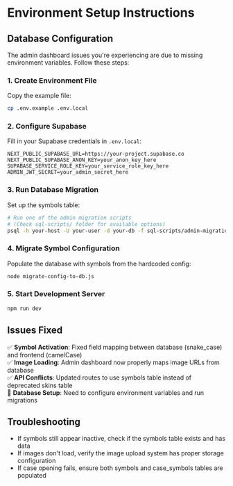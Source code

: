 # Environment Setup Instructions

## Database Configuration

The admin dashboard issues you're experiencing are due to missing environment variables. Follow these steps:

### 1. Create Environment File

Copy the example file:
```bash
cp .env.example .env.local
```

### 2. Configure Supabase

Fill in your Supabase credentials in `.env.local`:

```env
NEXT_PUBLIC_SUPABASE_URL=https://your-project.supabase.co
NEXT_PUBLIC_SUPABASE_ANON_KEY=your_anon_key_here
SUPABASE_SERVICE_ROLE_KEY=your_service_role_key_here
ADMIN_JWT_SECRET=your_admin_secret_here
```

### 3. Run Database Migration

Set up the symbols table:
```bash
# Run one of the admin migration scripts
# (Check sql-scripts/ folder for available options)
psql -h your-host -U your-user -d your-db -f sql-scripts/admin-migration-ultra-safe.sql
```

### 4. Migrate Symbol Configuration

Populate the database with symbols from the hardcoded config:
```bash
node migrate-config-to-db.js
```

### 5. Start Development Server

```bash
npm run dev
```

## Issues Fixed

✅ **Symbol Activation**: Fixed field mapping between database (snake_case) and frontend (camelCase)  
✅ **Image Loading**: Admin dashboard now properly maps image URLs from database  
✅ **API Conflicts**: Updated routes to use symbols table instead of deprecated skins table  
🔄 **Database Setup**: Need to configure environment variables and run migrations  

## Troubleshooting

- If symbols still appear inactive, check if the symbols table exists and has data
- If images don't load, verify the image upload system has proper storage configuration
- If case opening fails, ensure both symbols and case_symbols tables are populated